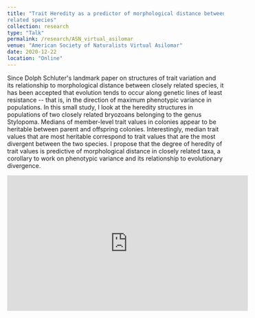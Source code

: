 ```yaml
---
title: "Trait Heredity as a predictor of morphological distance between closely
related species"
collection: research
type: "Talk"
permalink: /research/ASN_virtual_asilomar
venue: "American Society of Naturalists Virtual Asilomar"
date: 2020-12-22
location: "Online"
---
```

Since Dolph Schluter's landmark paper on structures of trait variation and its relationship to morphological distance between closely related species, 
it has been accepted that evolution tends to occur along genetic lines of least resistance -- that is, in the direction of maximum phenotypic variance 
in populations. In this small study, I look at the heredity structures in populations of two closely related bryozoans belonging to the genus Stylopoma. 
Medians of member-level trait values in colonies appear to be heritable between parent and offspring colonies. Interestingly, median trait values that
are most heritable correspond to trait values that are the most divergent between the two species. I propose that the degree of heredity of trait 
values is predictive of morphological distance in closely related taxa, a corollary to work on phenotypic variance and its relationship to evolutionary 
divergence.

<iframe width="560" height="315" src="https://www.youtube.com/embed/Zf6xeURkY4c" frameborder="0" allow="accelerometer; autoplay; clipboard-write; encrypted-media; gyroscope; picture-in-picture" allowfullscreen>
		 </iframe>
